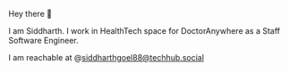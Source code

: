 Hey there 👋

I am Siddharth. I work in HealthTech space for DoctorAnywhere as a Staff Software Engineer. 

I am reachable at @siddharthgoel88@techhub.social 
